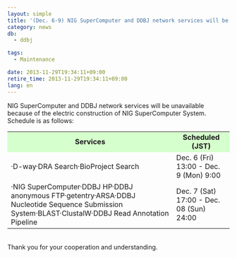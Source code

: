 ```yaml
---
layout: simple
title: '(Dec. 6-9) NIG SuperComputer and DDBJ network services will be unavailable'
category: news
db:
  - ddbj

tags:
  - Maintenance

date: 2013-11-29T19:34:11+09:00
retire_time: 2013-11-29T19:34:11+09:00
lang: en
---
```


<html>NIG SuperComputer and DDBJ network services will be unavailable because of the electric construction of NIG SuperComputer System. Schedule is as follows:<br>

<table>
    <tbody>
        <tr>
            <td align="center" style="background-color:#d5ffcc;"><b>Services</b></td>
            <td align="center" style="background-color:#d5ffcc;"><b>Scheduled (JST)</b></td>
        </tr>
        <tr>
            <td>·D-way·DRA Search·BioProject Search</td>
            <td align="top">Dec. 6 (Fri) 13:00 - Dec. 9 (Mon) 9:00<br><!-- <font color="#ff0000">(resumed)</font> -->
            </td>
        </tr>
        <tr>
            <td>·NIG SuperComputer·DDBJ HP·DDBJ anonymous FTP·getentry·ARSA·DDBJ Nucleotide Sequence Submission System·BLAST·ClustalW·DDBJ Read Annotation Pipeline</td>
            <td align="top">Dec. 7 (Sat) 17:00 - Dec. 08 (Sun) 24:00<br><!-- <font color="#ff0000">(resumed)</font> -->
            </td>
        </tr>
    </tbody>
</table><br>Thank you for your cooperation and understanding.
<!--<font color="#ff0000">All services were resumed. Thank you for your cooperation. (Dec. 09 at 12:00 JST)</font>-->
</html>
